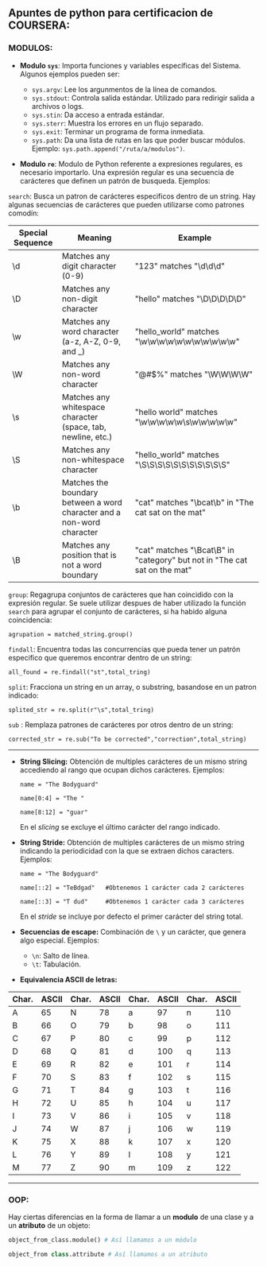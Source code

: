 ## Apuntes de python para certificacion de COURSERA:

### MODULOS:

* **Modulo ``sys``**: Importa funciones y variables específicas del Sistema. Algunos ejemplos pueden ser:

    - ``sys.argv``: Lee los argunmentos de la línea de comandos.
    - ``sys.stdout``: Controla salida estándar. Utilizado para redirigir salida a archivos o logs.
    - ``sys.stin``: Da acceso a entrada estándar.
    - ``sys.sterr``: Muestra los errores en un flujo separado.
    - ``sys.exit``: Terminar un programa de forma inmediata.
    - ``sys.path``: Da una lista de rutas en las que poder buscar módulos. Ejemplo: ``sys.path.append("/ruta/a/modulos")``.

* **Modulo ``re``**: Modulo de Python referente a expresiones regulares, es necesario importarlo. Una expresión regular es una secuencia de carácteres que definen un patrón de busqueda.
Ejemplos:


``search``: Busca un patron de carácteres especificos dentro de un string. Hay algunas secuencias de carácteres que pueden utilizarse como patrones comodín:

| Special Sequence | Meaning                 | 	Example             |
| -----------  | ----------------------- | ----------------------|
| \d|Matches any digit character (0-9)|"123" matches "\d\d\d"|
|\D|Matches any non-digit character|"hello" matches "\D\D\D\D\D"|
|\w|Matches any word character (a-z, A-Z, 0-9, and _)|"hello_world" matches "\w\w\w\w\w\w\w\w\w\w\w"|
|\W|Matches any non-word character|	"@#$%" matches "\W\W\W\W"|
|\s|Matches any whitespace character (space, tab, newline, etc.)|"hello world" matches "\w\w\w\w\w\s\w\w\w\w\w"|
|\S|Matches any non-whitespace character|"hello_world" matches "\S\S\S\S\S\S\S\S\S\S\S"|
|\b|Matches the boundary between a word character and a non-word character|"cat" matches "\bcat\b" in "The cat sat on the mat"|
|\B|Matches any position that is not a word boundary|"cat" matches "\Bcat\B" in "category" but not in "The cat sat on the mat"|

``group``: Regagrupa conjuntos de carácteres que han coincidido con la expresión regular. Se suele utilizar despues de haber utilizado la función ``search`` para agrupar el conjunto de carácteres, si ha habido alguna coincidencia:
```
agrupation = matched_string.group()
```

``findall``: Encuentra todas las concurrencias que pueda tener un patrón especifico que queremos encontrar dentro de un string:
```
all_found = re.findall("st",total_tring)
```

``split``: Fracciona un string en un array, o substring, basandose en un patron indicado:
```
splited_str = re.split(r"\s",total_tring)
```

``sub`` : Remplaza patrones de carácteres por otros dentro de un string:
```
corrected_str = re.sub("To be corrected","correction",total_string)
```

----

* **String Slicing:** Obtención de multiples carácteres de un mismo string accediendo al rango que ocupan dichos carácteres. 
Ejemplos:

    ```
    name = "The Bodyguard"

    name[0:4] = "The "

    name[8:12] = "guar"
    ```
    En el *slicing* se excluye el último carácter del rango indicado.


* **String Stride:** Obtención de multiples carácteres de un mismo string indicando la periodicidad con la que se extraen dichos caracters. 
Ejemplos:

    ```
    name = "The Bodyguard"

    name[::2] = "TeBdgad"   #Obtenemos 1 carácter cada 2 carácteres

    name[::3] = "T dud"     #Obtenemos 1 carácter cada 3 carácteres
    ```
    En el *stride* se incluye por defecto el primer carácter del string total.

* **Secuencias de escape:** Combinación de ``\`` y un carácter, que genera algo especial. 
Ejemplos:
    
    - ``\n``: Salto de línea.
    - ``\t``: Tabulación.

* **Equivalencia ASCII de letras:**

<table class="tg">
<thead>
  <tr>
    <th class="tg-1cln">Char.</th>
    <th class="tg-xozw">ASCII</th>
    <th class="tg-xozw">Char.</th>
    <th class="tg-xozw">ASCII</th>
    <th class="tg-xozw">Char.</th>
    <th class="tg-xozw">ASCII</th>
    <th class="tg-xozw">Char.</th>
    <th class="tg-xozw">ASCII</th>
  </tr>
</thead>
<tbody>
  <tr>
    <td class="tg-7geq">A</td>
    <td class="tg-baqh">65</td>
    <td class="tg-7geq">N</td>
    <td class="tg-baqh">78</td>
    <td class="tg-7geq">a</td>
    <td class="tg-baqh">97</td>
    <td class="tg-7geq">n</td>
    <td class="tg-baqh">110</td>
  </tr>
  <tr>
    <td class="tg-7geq">B</td>
    <td class="tg-baqh">66</td>
    <td class="tg-7geq">O</td>
    <td class="tg-baqh">79</td>
    <td class="tg-7geq">b</td>
    <td class="tg-baqh">98</td>
    <td class="tg-7geq">o</td>
    <td class="tg-baqh">111</td>
  </tr>
  <tr>
    <td class="tg-7geq">C</td>
    <td class="tg-baqh">67</td>
    <td class="tg-7geq">P</td>
    <td class="tg-baqh">80</td>
    <td class="tg-7geq">c</td>
    <td class="tg-baqh">99</td>
    <td class="tg-7geq">p</td>
    <td class="tg-baqh">112</td>
  </tr>
  <tr>
    <td class="tg-7geq">D</td>
    <td class="tg-baqh">68</td>
    <td class="tg-7geq">Q</td>
    <td class="tg-baqh">81</td>
    <td class="tg-7geq">d</td>
    <td class="tg-baqh">100</td>
    <td class="tg-7geq">q</td>
    <td class="tg-baqh">113</td>
  </tr>
  <tr>
    <td class="tg-7geq">E</td>
    <td class="tg-baqh">69</td>
    <td class="tg-7geq">R</td>
    <td class="tg-baqh">82</td>
    <td class="tg-7geq">e</td>
    <td class="tg-baqh">101</td>
    <td class="tg-7geq">r</td>
    <td class="tg-baqh">114</td>
  </tr>
  <tr>
    <td class="tg-7geq">F</td>
    <td class="tg-baqh">70</td>
    <td class="tg-7geq">S</td>
    <td class="tg-baqh">83</td>
    <td class="tg-7geq">f</td>
    <td class="tg-baqh">102</td>
    <td class="tg-7geq">s</td>
    <td class="tg-baqh">115</td>
  </tr>
  <tr>
    <td class="tg-7geq">G</td>
    <td class="tg-baqh">71</td>
    <td class="tg-7geq">T</td>
    <td class="tg-baqh">84</td>
    <td class="tg-7geq">g</td>
    <td class="tg-baqh">103</td>
    <td class="tg-7geq">t</td>
    <td class="tg-baqh">116</td>
  </tr>
  <tr>
    <td class="tg-7geq">H</td>
    <td class="tg-baqh">72</td>
    <td class="tg-7geq">U</td>
    <td class="tg-baqh">85</td>
    <td class="tg-7geq">h</td>
    <td class="tg-baqh">104</td>
    <td class="tg-7geq">u</td>
    <td class="tg-baqh">117</td>
  </tr>
  <tr>
    <td class="tg-7geq">I</td>
    <td class="tg-baqh">73</td>
    <td class="tg-7geq">V</td>
    <td class="tg-baqh">86</td>
    <td class="tg-7geq">i</td>
    <td class="tg-baqh">105</td>
    <td class="tg-7geq">v</td>
    <td class="tg-baqh">118</td>
  </tr>
  <tr>
    <td class="tg-7geq">J</td>
    <td class="tg-baqh">74</td>
    <td class="tg-7geq">W</td>
    <td class="tg-baqh">87</td>
    <td class="tg-7geq">j</td>
    <td class="tg-baqh">106</td>
    <td class="tg-7geq">w</td>
    <td class="tg-baqh">119</td>
  </tr>
  <tr>
    <td class="tg-7geq">K</td>
    <td class="tg-baqh">75</td>
    <td class="tg-7geq">X</td>
    <td class="tg-baqh">88</td>
    <td class="tg-7geq">k</td>
    <td class="tg-baqh">107</td>
    <td class="tg-7geq">x</td>
    <td class="tg-baqh">120</td>
  </tr>
  <tr>
    <td class="tg-7geq">L</td>
    <td class="tg-baqh">76</td>
    <td class="tg-7geq">Y</td>
    <td class="tg-baqh">89</td>
    <td class="tg-7geq">l</td>
    <td class="tg-baqh">108</td>
    <td class="tg-7geq">y</td>
    <td class="tg-baqh">121</td>
  </tr>
  <tr>
    <td class="tg-7geq">M</td>
    <td class="tg-baqh">77</td>
    <td class="tg-7geq">Z</td>
    <td class="tg-baqh">90</td>
    <td class="tg-7geq">m</td>
    <td class="tg-baqh">109</td>
    <td class="tg-7geq">z</td>
    <td class="tg-baqh">122</td>
  </tr>
</tbody>
</table>

----

### OOP:

Hay ciertas diferencias en la forma de llamar a un **modulo** de una clase y a un **atributo** de un objeto:
```python
object_from_class.module() # Así llamamos a un módulo

object_from class.attribute # Así llamamos a un atributo
```